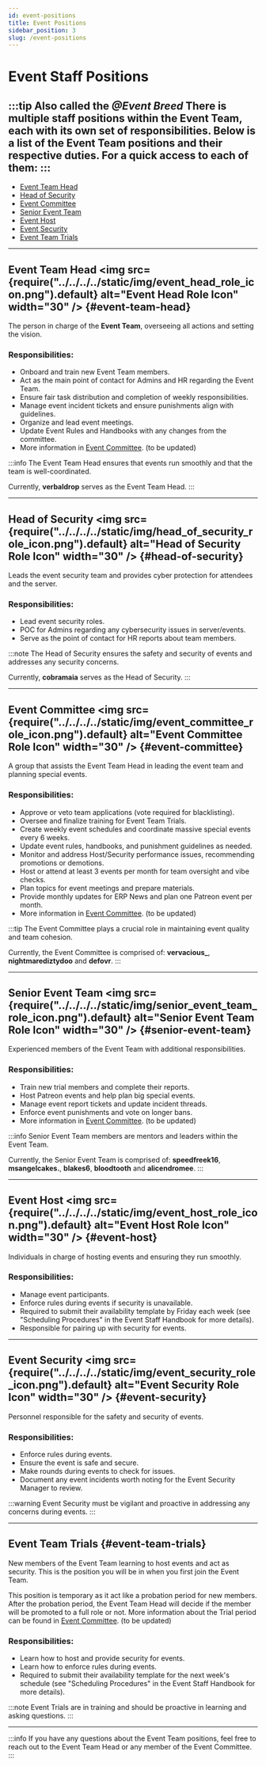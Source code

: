 ```yaml
---
id: event-positions
title: Event Positions
sidebar_position: 3
slug: /event-positions
---
```


# Event Staff Positions

:::tip Also called the *@Event Breed*
There is multiple staff positions within the Event Team, each with its own set of responsibilities. Below is a list of the Event Team positions and their respective duties.
For a quick access to each of them:
:::
---
- [Event Team Head](#event-team-head)
- [Head of Security](#head-of-security)
- [Event Committee](#event-committee)
- [Senior Event Team](#senior-event-team)
- [Event Host](#event-host)
- [Event Security](#event-security)
- [Event Team Trials](#event-team-trials)

---

## Event Team Head <img src={require("../../../../static/img/event_head_role_icon.png").default} alt="Event Head Role Icon" width="30" /> {#event-team-head}

The person in charge of the **Event Team**, overseeing all actions and setting the vision.

<h3> Responsibilities: </h3>

- Onboard and train new Event Team members.
- Act as the main point of contact for Admins and HR regarding the Event Team.
- Ensure fair task distribution and completion of weekly responsibilities.
- Manage event incident tickets and ensure punishments align with guidelines.
- Organize and lead event meetings.
- Update Event Rules and Handbooks with any changes from the committee.
- More information in [Event Committee](#). (to be updated)

:::info
The Event Team Head ensures that events run smoothly and that the team is well-coordinated.

Currently, **verbaldrop** serves as the Event Team Head.
:::

---

## Head of Security <img src={require("../../../../static/img/head_of_security_role_icon.png").default} alt="Head of Security Role Icon" width="30" /> {#head-of-security}

Leads the event security team and provides cyber protection for attendees and the server.

<h3> Responsibilities: </h3>

- Lead event security roles.
- POC for Admins regarding any cybersecurity issues in server/events.
- Serve as the point of contact for HR reports about team members.

:::note
The Head of Security ensures the safety and security of events and addresses any security concerns.

Currently, **cobramaia** serves as the Head of Security.
:::

---

## Event Committee <img src={require("../../../../static/img/event_committee_role_icon.png").default} alt="Event Committee Role Icon" width="30" /> {#event-committee}

A group that assists the Event Team Head in leading the event team and planning special events.

<h3> Responsibilities: </h3>

- Approve or veto team applications (vote required for blacklisting).
- Oversee and finalize training for Event Team Trials.
- Create weekly event schedules and coordinate massive special events every 6 weeks.
- Update event rules, handbooks, and punishment guidelines as needed.
- Monitor and address Host/Security performance issues, recommending promotions or demotions.
- Host or attend at least 3 events per month for team oversight and vibe checks.
- Plan topics for event meetings and prepare materials.
- Provide monthly updates for ERP News and plan one Patreon event per month.
- More information in [Event Committee](#). (to be updated)

:::tip
The Event Committee plays a crucial role in maintaining event quality and team cohesion.

Currently, the Event Committee is comprised of: **vervacious\_**, **nightmarediztydoo** and **defovr**.
:::

---

## Senior Event Team <img src={require("../../../../static/img/senior_event_team_role_icon.png").default} alt="Senior Event Team Role Icon" width="30" /> {#senior-event-team}

Experienced members of the Event Team with additional responsibilities.

<h3> Responsibilities: </h3>

- Train new trial members and complete their reports.
- Host Patreon events and help plan big special events.
- Manage event report tickets and update incident threads.
- Enforce event punishments and vote on longer bans.
- More information in [Event Committee](#). (to be updated)

:::info
Senior Event Team members are mentors and leaders within the Event Team.

Currently, the Senior Event Team is comprised of: **speedfreek16**, **msangelcakes.**, **blakes6**, **bloodtooth** and **alicendromee**.
:::

---

## Event Host <img src={require("../../../../static/img/event_host_role_icon.png").default} alt="Event Host Role Icon" width="30" /> {#event-host}

Individuals in charge of hosting events and ensuring they run smoothly.

<h3> Responsibilities: </h3>

- Manage event participants.
- Enforce rules during events if security is unavailable.
- Required to submit their availability template by Friday each week (see "Scheduling Procedures" in the Event Staff Handbook for more details).
- Responsible for pairing up with security for events.

---

## Event Security <img src={require("../../../../static/img/event_security_role_icon.png").default} alt="Event Security Role Icon" width="30" /> {#event-security}

Personnel responsible for the safety and security of events.

<h3> Responsibilities: </h3>

- Enforce rules during events.
- Ensure the event is safe and secure.
- Make rounds during events to check for issues.
- Document any event incidents worth noting for the Event Security Manager to review.

:::warning
Event Security must be vigilant and proactive in addressing any concerns during events.
:::

---

## Event Team Trials {#event-team-trials}

New members of the Event Team learning to host events and act as security.
This is the position you will be in when you first join the Event Team.

This position is temporary as it act like a probation period for new members. After the probation period, the Event Team Head will decide if the member will be promoted to a full role or not.
More information about the Trial period can be found in [Event Committee](#). (to be updated)

<h3> Responsibilities: </h3>

- Learn how to host and provide security for events.
- Learn how to enforce rules during events.
- Required to submit their availability template for the next week's schedule (see "Scheduling Procedures" in the Event Staff Handbook for more details).

:::note
Event Trials are in training and should be proactive in learning and asking questions.
:::

---

:::info
If you have any questions about the Event Team positions, feel free to reach out to the Event Team Head or any member of the Event Committee.
:::
